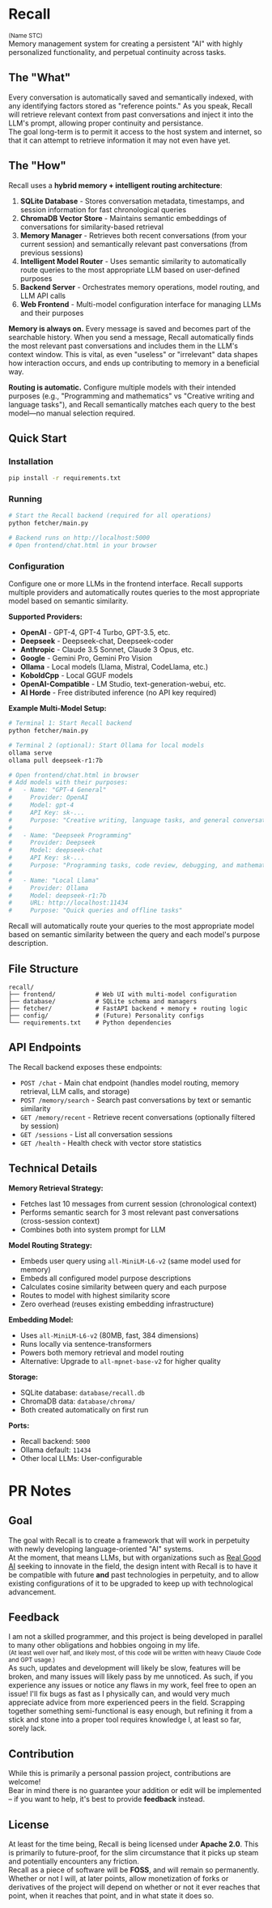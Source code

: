 # Recall
<sup>(Name STC)</sup><br>
Memory management system for creating a persistent "AI" with highly personalized functionality, and perpetual continuity across tasks.<br>

## The "What"
Every conversation is automatically saved and semantically indexed, with any identifying factors stored as "reference points." As you speak, Recall will retrieve relevant context from past conversations and inject it into the LLM's prompt, allowing proper continuity and persistance.<br>
The goal long-term is to permit it access to the host system and internet, so that it can attempt to retrieve information it may not even have yet.<br>

## The "How"
Recall uses a **hybrid memory + intelligent routing architecture**:<br>

1. **SQLite Database** - Stores conversation metadata, timestamps, and session information for fast chronological queries
2. **ChromaDB Vector Store** - Maintains semantic embeddings of conversations for similarity-based retrieval
3. **Memory Manager** - Retrieves both recent conversations (from your current session) and semantically relevant past conversations (from previous sessions)
4. **Intelligent Model Router** - Uses semantic similarity to automatically route queries to the most appropriate LLM based on user-defined purposes
5. **Backend Server** - Orchestrates memory operations, model routing, and LLM API calls
6. **Web Frontend** - Multi-model configuration interface for managing LLMs and their purposes

**Memory is always on.** Every message is saved and becomes part of the searchable history. When you send a message, Recall automatically finds the most relevant past conversations and includes them in the LLM's context window. This is vital, as even "useless" or "irrelevant" data shapes how interaction occurs, and ends up contributing to memory in a beneficial way.<br>

**Routing is automatic.** Configure multiple models with their intended purposes (e.g., "Programming and mathematics" vs "Creative writing and language tasks"), and Recall semantically matches each query to the best model—no manual selection required.<br>

## Quick Start

### Installation
```bash
pip install -r requirements.txt
```

### Running
```bash
# Start the Recall backend (required for all operations)
python fetcher/main.py

# Backend runs on http://localhost:5000
# Open frontend/chat.html in your browser
```

### Configuration
Configure one or more LLMs in the frontend interface. Recall supports multiple providers and automatically routes queries to the most appropriate model based on semantic similarity.<br>

**Supported Providers:**
- **OpenAI** - GPT-4, GPT-4 Turbo, GPT-3.5, etc.
- **Deepseek** - Deepseek-chat, Deepseek-coder
- **Anthropic** - Claude 3.5 Sonnet, Claude 3 Opus, etc.
- **Google** - Gemini Pro, Gemini Pro Vision
- **Ollama** - Local models (Llama, Mistral, CodeLlama, etc.)
- **KoboldCpp** - Local GGUF models
- **OpenAI-Compatible** - LM Studio, text-generation-webui, etc.
- **AI Horde** - Free distributed inference (no API key required)

**Example Multi-Model Setup:**
```bash
# Terminal 1: Start Recall backend
python fetcher/main.py

# Terminal 2 (optional): Start Ollama for local models
ollama serve
ollama pull deepseek-r1:7b

# Open frontend/chat.html in browser
# Add models with their purposes:
#   - Name: "GPT-4 General"
#     Provider: OpenAI
#     Model: gpt-4
#     API Key: sk-...
#     Purpose: "Creative writing, language tasks, and general conversation"
#
#   - Name: "Deepseek Programming"
#     Provider: Deepseek
#     Model: deepseek-chat
#     API Key: sk-...
#     Purpose: "Programming tasks, code review, debugging, and mathematics"
#
#   - Name: "Local Llama"
#     Provider: Ollama
#     Model: deepseek-r1:7b
#     URL: http://localhost:11434
#     Purpose: "Quick queries and offline tasks"
```

Recall will automatically route your queries to the most appropriate model based on semantic similarity between the query and each model's purpose description.<br>

## File Structure
```
recall/
├── frontend/           # Web UI with multi-model configuration
├── database/           # SQLite schema and managers
├── fetcher/            # FastAPI backend + memory + routing logic
├── config/             # (Future) Personality configs
└── requirements.txt    # Python dependencies
```

## API Endpoints
The Recall backend exposes these endpoints:<br>

- `POST /chat` - Main chat endpoint (handles model routing, memory retrieval, LLM calls, and storage)
- `POST /memory/search` - Search past conversations by text or semantic similarity
- `GET /memory/recent` - Retrieve recent conversations (optionally filtered by session)
- `GET /sessions` - List all conversation sessions
- `GET /health` - Health check with vector store statistics

## Technical Details

**Memory Retrieval Strategy:**
- Fetches last 10 messages from current session (chronological context)
- Performs semantic search for 3 most relevant past conversations (cross-session context)
- Combines both into system prompt for LLM

**Model Routing Strategy:**
- Embeds user query using `all-MiniLM-L6-v2` (same model used for memory)
- Embeds all configured model purpose descriptions
- Calculates cosine similarity between query and each purpose
- Routes to model with highest similarity score
- Zero overhead (reuses existing embedding infrastructure)

**Embedding Model:**
- Uses `all-MiniLM-L6-v2` (80MB, fast, 384 dimensions)
- Runs locally via sentence-transformers
- Powers both memory retrieval and model routing
- Alternative: Upgrade to `all-mpnet-base-v2` for higher quality

**Storage:**
- SQLite database: `database/recall.db`
- ChromaDB data: `database/chroma/`
- Both created automatically on first run

**Ports:**
- Recall backend: `5000`
- Ollama default: `11434`
- Other local LLMs: User-configurable<br>

# PR Notes

## Goal
The goal with Recall is to create a framework that will work in perpetuity with newly developing language-oriented "AI" systems.<br>
At the moment, that means LLMs, but with organizations such as [Real Good AI](https://www.realgoodai.org) seeking to innovate in the field, the design intent with Recall is to have it be compatible with future **and** past technologies in perpetuity, and to allow existing configurations of it to be upgraded to keep up with technological advancement.<br>

## Feedback
I am not a skilled programmer, and this project is being developed in parallel to many other obligations and hobbies ongoing in my life.<br>
<sup>(At least well over half, and likely most, of this code will be written with heavy Claude Code and GPT usage.)</sup><br>
As such, updates and development will likely be slow, features will be broken, and many issues will likely pass by me unnoticed. As such, if you experience any issues or notice any flaws in my work, feel free to open an issue! I'll fix bugs as fast as I physically can, and would very much appreciate advice from more experienced peers in the field. Scrapping together something semi-functional is easy enough, but refining it from a stick and stone into a proper tool requires knowledge I, at least so far, sorely lack.<br>

## Contribution
While this is primarily a personal passion project, contributions are welcome!<br>
Bear in mind there is no guarantee your addition or edit will be implemented – if you want to help, it's best to provide **feedback** instead.<br>

## License
At least for the time being, Recall is being licensed under **Apache 2.0**. This is primarily to future-proof, for the slim circumstance that it picks up steam and potentially encounters any friction.<br>
Recall as a piece of software will be **FOSS**, and will remain so permanently. Whether or not I will, at later points, allow monetization of forks or derivatives of the project will depend on whether or not it ever reaches that point, when it reaches that point, and in what state it does so.<br>
